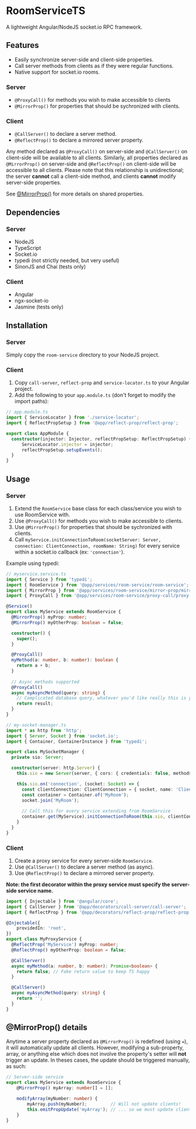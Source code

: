 # RoomServiceTS
A lightweight Angular/NodeJS socket.io RPC framework.


## Features
* Easily synchronize server-side and client-side properties.
* Call server methods from clients as if they were regular functions.
* Native support for socket.io rooms.

### Server 
* `@ProxyCall()` for methods you wish to make accessible to clients
* `@MirrorProp()` for properties that should be sychronized with clients.

### Client
* `@CallServer()` to declare a server method.
* `@ReflectProp()` to declare a mirrored server property.

Any method declared as `@ProxyCall()` on server-side and `@CallServer()` on client-side will be available to all clients. Similarly, all properties declared as `@MirrorProp()` on server-side and `@ReflectProp()` on client-side will be accessible to all clients. Please note that this relationship is unidirectional; the server **cannot** call a client-side method, and clients **cannot** modify server-side properties.

See [@MirrorProp()](#mirrorprop-details) for more details on shared properties.

## Dependencies
### Server
* NodeJS
* TypeScript
* Socket.io
* typedi (not strictly needed, but very useful)
* SinonJS and Chai (tests only)

### Client
* Angular
* ngx-socket-io
* Jasmine (tests only)

## Installation
### Server
Simply copy the `room-service` directory to your NodeJS project.

### Client
1. Copy `call-server`, `reflect-prop` and `service-locator.ts` to your Angular project.
2. Add the following to your `app.module.ts` (don't forget to modify the import paths):
```ts
// app.module.ts
import { ServiceLocator } from './service-locator';
import { ReflectPropSetup } from '@app/reflect-prop/reflect-prop';

export class AppModule {
  constructor(injector: Injector, reflectPropSetup: ReflectPropSetup) {
      ServiceLocator.injector = injector;
      reflectPropSetup.setupEvents();
  }
}
```

## Usage
### Server
1. Extend the `RoomService` base class for each class/service you wish to use RoomService with.
2. Use `@ProxyCall()` for methods you wish to make accessible to clients.
3. Use `@MirrorProp()` for properties that should be sychronized with clients.
4. Call `myService.initConnectionToRoom(socketServer: Server, connection: ClientConnection, roomName: String)` for every service within a socket.io callback (ex: `'connection'`).

Example using typedi:
```ts
// myservice.service.ts
import { Service } from 'typedi';
import { RoomService } from '@app/services/room-service/room-service';
import { MirrorProp } from '@app/services/room-service/mirror-prop/mirror-prop';
import { ProxyCall } from '@app/services/room-service/proxy-call/proxy-call';

@Service()
export class MyService extends RoomService {
  @MirrorProp() myProp: number;
  @MirrorProp() myOtherProp: boolean = false;

  constructor() {
    super();
  }

  @ProxyCall()
  myMethod(a: number, b: number): boolean {
    return a + b;
  }
  
  // Async methods supported
  @ProxyCall()
  async myAsyncMethod(query: string) {
    // Complicated database query, whatever you'd like really this is your application
    return result;
  }
}
```

```ts
// my-socket-manager.ts
import * as http from 'http';
import { Server, Socket } from 'socket.io';
import { Container, ContainerInstance } from 'typedi';

export class MySocketManager {
  private sio: Server;

  constructor(server: http.Server) {
    this.sio = new Server(server, { cors: { credentials: false, methods: ['GET', 'POST'] } });

    this.sio.on('connection', (socket: Socket) => {
      const clientConnection: ClientConnection = { socket, name: 'Client 1' };
      const container = Container.of('MyRoom');
      socket.join('MyRoom');
      
      // Call this for every service extending from RoomService
      container.get(MyService).initConnectionToRoom(this.sio, clientConnection, 'MyRoom');
    }
  }
}

```

### Client
1. Create a proxy service for every server-side `RoomService`.
2. Use `@CallServer()` to declare a server method (as async).
3. Use `@ReflectProp()` to declare a mirrored server property.

**Note: the first decorator within the proxy service must specify the server-side service name.**

```ts
import { Injectable } from '@angular/core';
import { CallServer } from '@app/decorators/call-server/call-server';
import { ReflectProp } from '@app/decorators/reflect-prop/reflect-prop';

@Injectable({
    providedIn: 'root',
})
export class MyProxyService {
  @ReflectProp('MyService') myProp: number;
  @ReflectProp() myOtherProp: boolean = false;

  @CallServer()
  async myMethod(a: number, b: number): Promise<boolean> {
    return false; // Fake return value to keep TS happy
  }

  @CallServer()
  async myAsyncMethod(query: string) {
    return '';
  }
}
```

## @MirrorProp() details
Anytime a server property declared as `@MirrorProp()` is redefined (using `=`), it will automatically update all clients. However, modifying a sub-property, array, or anything else which does not involve the property's setter will **not** trigger an update. In theses cases, the update should be triggered manually, as such:
```ts
// Server-side service
export class MyService extends RoomService {
    @MirrorProp() myArray: number[] = [];

    modifyArray(myNumber: number) {
        myArray.push(myNumber);         // Will not update clients!
        this.emitPropUpdate('myArray'); // ... so we must update clients manually
    }
}
```
